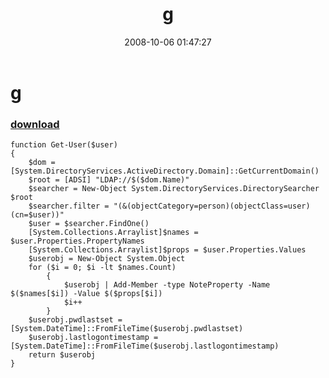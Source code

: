 ﻿---
pid:            627
poster:         Jonathan Walz
title:          g
date:           2008-10-06 01:47:27
format:         posh
parent:         0
parent:         0

---

# g

### [download](627.ps1)



```posh
function Get-User($user)
{
	$dom = [System.DirectoryServices.ActiveDirectory.Domain]::GetCurrentDomain() 
	$root = [ADSI] "LDAP://$($dom.Name)"
	$searcher = New-Object System.DirectoryServices.DirectorySearcher $root
	$searcher.filter = "(&(objectCategory=person)(objectClass=user)(cn=$user))"
	$user = $searcher.FindOne()
	[System.Collections.Arraylist]$names = $user.Properties.PropertyNames
	[System.Collections.Arraylist]$props = $user.Properties.Values
	$userobj = New-Object System.Object
	for ($i = 0; $i -lt $names.Count)
		{
			$userobj | Add-Member -type NoteProperty -Name $($names[$i]) -Value $($props[$i])
			$i++
		}
	$userobj.pwdlastset = [System.DateTime]::FromFileTime($userobj.pwdlastset)
	$userobj.lastlogontimestamp = [System.DateTime]::FromFileTime($userobj.lastlogontimestamp)
	return $userobj
}
```
